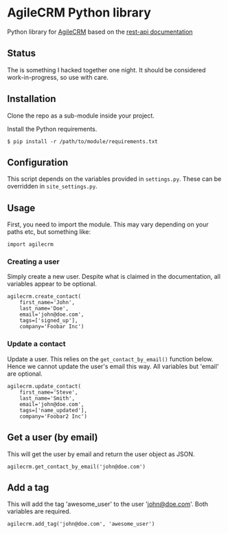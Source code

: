 # AgileCRM Python library
Python library for [AgileCRM](https://www.agilecrm.com/) based on the [rest-api documentation](https://github.com/agilecrm/rest-api)

## Status
The is something I hacked together one night. It should be considered work-in-progress, so use with care.

## Installation
Clone the repo as a sub-module inside your project.

Install the Python requirements.

    $ pip install -r /path/to/module/requirements.txt

## Configuration
This script depends on the variables provided in `settings.py`. These can be overridden in `site_settings.py`.


## Usage
First, you need to import the module. This may vary depending on your paths etc, but something like:

    import agilecrm

### Creating a user
Simply create a new user. Despite what is claimed in the documentation, all variables appear to be optional.

    agilecrm.create_contact(
        first_name='John',
        last_name='Doe',
        email='john@doe.com',
        tags=['signed_up'],
        company='Foobar Inc')

### Update a contact
Update a user. This relies on the `get_contact_by_email()` function below. Hence we cannot update the user's email this way. All variables but 'email' are optional.

    agilecrm.update_contact(
        first_name='Steve',
        last_name='Smith',
        email='john@doe.com',
        tags=['name_updated'],
        company='Foobar2 Inc')


## Get a user (by email)
This will get the user by email and return the user object as JSON.

    agilecrm.get_contact_by_email('john@doe.com')

## Add a tag
This will add the tag 'awesome_user' to the user 'john@doe.com'. Both variables are required.

    agilecrm.add_tag('john@doe.com', 'awesome_user')
